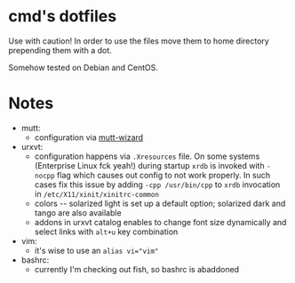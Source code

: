 cmd's dotfiles
==============

Use with caution!
In order to use the files move them to home directory prepending them with
a dot.

Somehow tested on Debian and CentOS.

Notes
=====

* mutt:
    - configuration via [mutt-wizard]()
* urxvt:
    - configuration happens via `.Xresources` file. On some systems
      (Enterprise Linux fck yeah!) during startup `xrdb` is invoked with
      `-nocpp` flag which causes out config to not work properly. In such
      cases fix this issue by adding `-cpp /usr/bin/cpp` to `xrdb` invocation
      in `/etc/X11/xinit/xinitrc-common`
    - colors -- solarized light is set up a default option; solarized dark and
      tango are also available
    - addons in urxvt catalog enables to change font size dynamically and
      select links with `alt+u` key combination
* vim:
    - it's wise to use an `alias vi="vim"`
* bashrc:
    - currently I'm checking out fish, so bashrc is abaddoned
